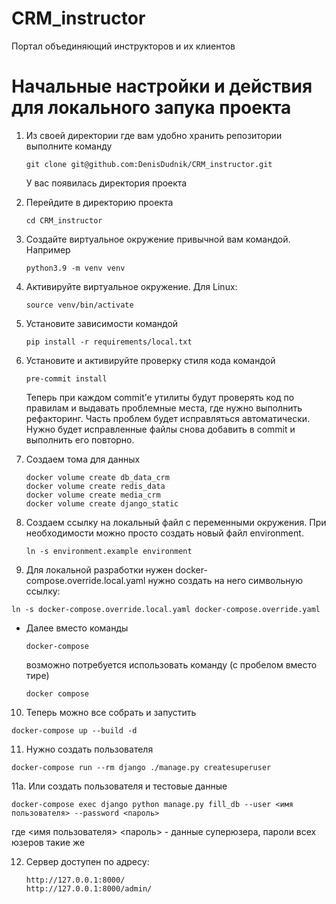 # CRM_instructor
Портал объединяющий инструкторов и их клиентов

# Начальные настройки и действия для локального запука проекта
1. Из своей директории где вам удобно хранить репозитории выполните команду
   ```
   git clone git@github.com:DenisDudnik/CRM_instructor.git
   ```
   У вас появилась директория проекта

2. Перейдите в директорию проекта
   ```
   cd CRM_instructor
   ```

3. Создайте виртуальное окружение привычной вам командой. Например
   ```
   python3.9 -m venv venv
   ```

4. Активируйте виртуальное окружение. Для Linux:
   ```
   source venv/bin/activate
   ```

5. Установите зависимости командой
   ```
   pip install -r requirements/local.txt
   ```

6. Установите и активируйте проверку стиля кода командой
   ```
   pre-commit install
   ```
   Теперь при каждом commit’е утилиты будут проверять код по правилам и выдавать проблемные места, где нужно выполнить рефакторинг.
   Часть проблем будет исправляться автоматически. Нужно будет исправленные файлы снова добавить в commit и выполнить его повторно.

7. Создаем тома для данных
   ```
   docker volume create db_data_crm
   docker volume create redis_data
   docker volume create media_crm
   docker volume create django_static
   ```

8. Создаем ссылку на локальный файл с переменными окружения.
   При необходимости можно просто создать новый файл environment.
   ```
   ln -s environment.example environment
   ```

9.  Для локальной разработки нужен docker-compose.override.local.yaml
   нужно создать на него символьную ссылку:
   ```
   ln -s docker-compose.override.local.yaml docker-compose.override.yaml
   ```

* Далее вместо команды
  ```
  docker-compose
  ```
  возможно потребуется использовать команду (с пробелом вместо тире)
  ```
  docker compose
  ```

10. Теперь можно все собрать и запустить
   ```
   docker-compose up --build -d
   ```

11. Нужно создать пользователя
   ```
   docker-compose run --rm django ./manage.py createsuperuser
   ```

11a. Или создать пользователя и тестовые данные
   ```
   docker-compose exec django python manage.py fill_db --user <имя пользователя> --password <пароль>
   ```
   где <имя пользователя> <пароль> - данные суперюзера, пароли всех юзеров такие же

12. Сервер доступен по адресу:
    ```
    http://127.0.0.1:8000/
    http://127.0.0.1:8000/admin/
    ```
